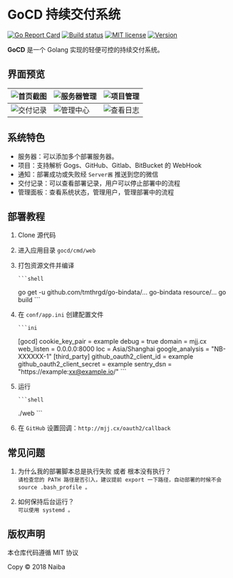 # GoCD 持续交付系统

[![Go Report Card](https://goreportcard.com/badge/git.cm/naiba/gocd)](https://goreportcard.com/report/git.cm/naiba/gocd)  [![Build status](https://ci.appveyor.com/api/projects/status/d7bo0ng4n0bm8l11?svg=true)](https://ci.appveyor.com/project/naiba/gocd)  [![MIT license](https://img.shields.io/badge/license-MIT-brightgreen.svg)](http://opensource.org/licenses/MIT)  [![Version](https://img.shields.io/badge/version-0.0.9-brightgreen.svg)](https://git.cm/naiba/gocd/releases)


**GoCD** 是一个 Golang 实现的轻便可控的持续交付系统。

## 界面预览

| ![首页截图](https://git.cm/naiba/gocd/raw/master/README/首页截图.png) | ![服务器管理](https://git.cm/naiba/gocd/raw/master/README/服务器管理.png) | ![项目管理](https://git.cm/naiba/gocd/raw/master/README/项目管理.png) |
| ------------------------------------------------------------ | ------------------------------------------------------------ | ------------------------------------------------------------ |
| ![交付记录](https://git.cm/naiba/gocd/raw/master/README/交付记录.png) | ![管理中心](https://git.cm/naiba/gocd/raw/master/README/查看日志.png) | ![查看日志](https://git.cm/naiba/gocd/raw/master/README/管理中心.png)  |

## 系统特色

- 服务器：可以添加多个部署服务器。
- 项目：支持解析 Gogs、GitHub、Gitlab、BitBucket 的 WebHook
- 通知：部署成功或失败经 `Server酱` 推送到您的微信
- 交付记录：可以查看部署记录，用户可以停止部署中的流程
- 管理面板：查看系统状态，管理用户，管理部署中的流程


## 部署教程

1. Clone 源代码

2. 进入应用目录 `gocd/cmd/web`

3. 打包资源文件并编译

       ```shell
   go get -u github.com/tmthrgd/go-bindata/...
   go-bindata resource/...
   go build
       ```

4. 在 `conf/app.ini` 创建配置文件

       ```ini
   [gocd]
   cookie_key_pair = example
   debug = true
   domain = mjj.cx
   web_listen = 0.0.0.0:8000
   loc = Asia/Shanghai
   google_analysis = "NB-XXXXXX-1"
   [third_party]
   github_oauth2_client_id = example
   github_oauth2_client_secret = example
   sentry_dsn = "https://example:xx@example.io/"
       ```

5. 运行

       ```shell
   ./web
       ```

6. 在 `GitHub` 设置回调：`http://mjj.cx/oauth2/callback`

## 常见问题

1. 为什么我的部署脚本总是执行失败 或者 根本没有执行？<br>
  `请检查您的 PATH 路径是否引入，建议提前 export 一下路径，自动部署的时候不会 source .bash_profile 。`

2. 如何保持后台运行？<br>
  `可以使用 systemd 。`


## 版权声明

本仓库代码遵循 MIT 协议

Copy &copy; 2018 Naiba